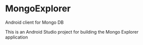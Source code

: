 # MongoExplorer
Android client for Mongo DB

This is an Android Studio project for building the Mongo Explorer application


